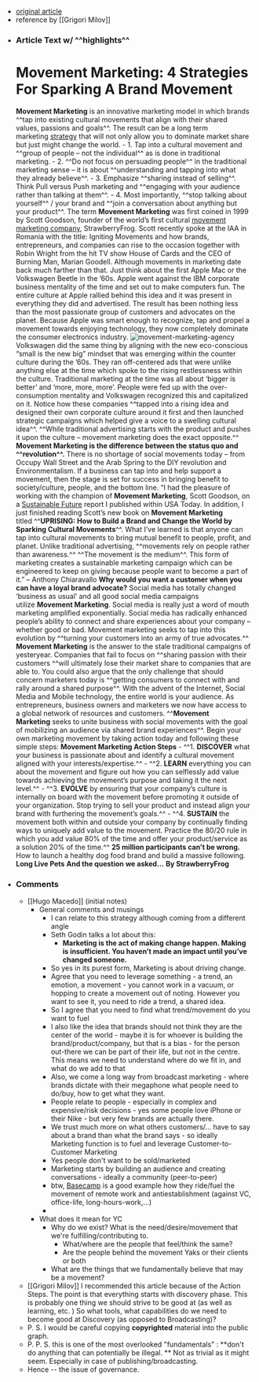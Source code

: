 - [original article](https://www.strawberryfrog.com/movement-marketing-4-strategies-for-sparking-a-brand-movement/)
- reference by [[Grigori Milov]]
- ### Article Text w/ ^^highlights^^ 
    # Movement Marketing: 4 Strategies For Sparking A Brand Movement
    **Movement Marketing** is an innovative marketing model in which brands ^^tap into existing cultural movements that align with their shared values, passions and goals^^. The result can be a long term marketing [strategy](https://www.strawberryfrog.com/movement-strategy/) that will not only allow you to dominate market share but just might change the world.
        - 1. Tap into a cultural movement and ^^group of people – not the individual^^ as is done in traditional marketing.
        - 2. ^^Do not focus on persuading people^^ in the traditional marketing sense – it is about ^^understanding and tapping into what they already believe^^.
        - 3. Emphasize ^^sharing instead of selling^^. Think Pull versus Push marketing and ^^engaging with your audience rather than talking at them^^.
        - 4. Most importantly, ^^stop talking about yourself^^ / your brand and ^^join a conversation about anything but your product^^.
    The term **Movement Marketing** was first coined in 1999 by Scott Goodson, founder of the world’s first cultural [movement marketing company](https://strawberryfrog.com/best-advertising-agencies/), StrawberryFrog. Scott recently spoke at the IAA in Romania with the title: Igniting Movements and how brands, entrepreneurs, and companies can rise to the occasion together with Robin Wright from the hit TV show House of Cards and the CEO of Burning Man, Marian Goodell.
    Although movements in marketing date back much farther than that. Just think about the first Apple Mac or the Volkswagen Beetle in the ’60s.
    Apple went against the IBM corporate business mentality of the time and set out to make computers fun. The entire culture at Apple rallied behind this idea and it was present in everything they did and advertised. The result has been nothing less than the most passionate group of customers and advocates on the planet. Because Apple was smart enough to recognize, tap and propel a movement towards enjoying technology, they now completely dominate the consumer electronics industry.
    ![movement-marketing-agency](https://www.strawberryfrog.com/wp-content/uploads/2018/10/movement-marketing-agency-300x300.jpg)Volkswagen did the same thing by aligning with the new eco-conscious “small is the new big” mindset that was emerging within the counter culture during the ’60s. They ran off-centered ads that were unlike anything else at the time which spoke to the rising restlessness within the culture. Traditional marketing at the time was all about ‘bigger is better’ and ‘more, more, more’. People were fed up with the over-consumption mentality and Volkswagen recognized this and capitalized on it.
    Notice how these companies ^^tapped into a rising idea and designed their own corporate culture around it first and then launched strategic campaigns which helped give a voice to a swelling cultural idea^^. ^^While traditional advertising starts with the product and pushes it upon the culture – movement marketing does the exact opposite.^^
    **Movement Marketing is the difference between the status quo and ^^revolution^^.**
    There is no shortage of social movements today – from Occupy Wall Street and the Arab Spring to the DIY revolution and Environmentalism. If a business can tap into and help support a movement, then the stage is set for success in bringing benefit to society/culture, people, and the bottom line.
    “I had the pleasure of working with the champion of **Movement Marketing**, Scott Goodson, on a [Sustainable Future](http://doc.mediaplanet.com/all_projects/7384.pdf) report I published within USA Today. In addition, I just finished reading Scott’s new book on **Movement Marketing** titled ^^__UPRISING: How to Build a Brand and Change the World by Sparking Cultural Movements__^^. What I’ve learned is that anyone can tap into cultural movements to bring mutual benefit to people, profit, and planet. Unlike traditional advertising, ^^movements rely on people rather than awareness.^^ ^^The movement is the medium^^. This form of marketing creates a sustainable marketing campaign which can be engineered to keep on giving because people want to become a part of it.” – Anthony Chiaravallo
    **Why would you want a customer when you can have a loyal brand advocate?**
    Social media has totally changed ‘business as usual’ and all good social media campaigns utilize **Movement Marketing**. Social media is really just a word of mouth marketing amplified exponentially. Social media has radically enhanced people’s ability to connect and share experiences about your company – whether good or bad. Movement marketing seeks to tap into this evolution by ^^turning your customers into an army of true advocates.^^
    **Movement Marketing** is the answer to the stale traditional campaigns of yesteryear. Companies that fail to focus on ^^sharing passion with their customers ^^will ultimately lose their market share to companies that are able to. You could also argue that the only challenge that should concern marketers today is ^^getting consumers to connect with and rally around a shared purpose^^.
    With the advent of the Internet, Social Media and Mobile technology, the entire world is your audience. As entrepreneurs, business owners and marketers we now have access to a global network of resources and customers. ^^**Movement Marketing** seeks to unite business with social movements with the goal of mobilizing an audience via shared brand experiences^^. Begin your own marketing movement by taking action today and following these simple steps:
    **Movement Marketing Action Steps**
        - ^^1. **DISCOVER** what your business is passionate about and identify a cultural movement aligned with your interests/expertise.^^
        - ^^2. **LEARN** everything you can about the movement and figure out how you can selflessly add value towards achieving the movement’s purpose and taking it the next level.^^
        - ^^3. **EVOLVE** by ensuring that your company’s culture is internally on board with the movement before promoting it outside of your organization. Stop trying to sell your product and instead align your brand with furthering the movement’s goals.^^
        - ^^4. **SUSTAIN** the movement both within and outside your company by continually finding ways to uniquely add value to the movement. Practice the 80/20 rule in which you add value 80% of the time and offer your product/service as a solution 20% of the time.^^
    **25 million participants can’t be wrong.**
    How to launch a healthy dog food brand and build a massive following.
    **Long Live Pets**
    **And the question we asked…**
    **By StrawberryFrog**
- ### Comments
    - [[Hugo Macedo]] (initial notes)
        - General comments and musings 
            - I can relate to this strategy although coming from a different angle
            - Seth Godin talks a lot about this:
                - __Marketing is the act of making change happen. Making is insufficient. You haven’t made an impact until you’ve changed someone.__
            - So yes in its purest form, Marketing is about driving change. 
            - Agree that you need to leverage something - a trend, an emotion, a movement - you cannot work in a vacuum, or hopping to create a movement out of noting. However you want to see it, you need to ride a trend, a shared idea. 
            - So I agree that you need to find what trend/movement do you want to fuel
            - I also like the idea that brands should not think they are the center of the world - maybe it is for whoever is building the brand/product/company, but that is a bias - for the person out-there we can be part of their life, but not in the centre. This means we need to understand where do we fit in, and what do we add to that
            - Also, we come a long way from broadcast marketing - where brands dictate with their megaphone what people need to do/buy, how to get what they want.
            - People relate to people - especially in complex and expensive/risk decisions - yes some people love iPhone or their Nike - but very few brands are actually there. 
            - We trust much more on what others customers/... have to say about a brand than what the brand says - so ideally Marketing function is to fuel and leverage Customer-to-Customer Marketing 
            - Yes people don't want to be sold/marketed 
            - Marketing starts by building an audience and creating conversations - ideally a community (peer-to-peer)
            - btw, [Basecamp](https://basecamp.com/) is a good example how they ride/fuel the movement of remote work and antiestablishment (against VC, office-life, long-hours-work,...) 
            - 
        - What does it mean for YC
            - Why do we exist? What is the need/desire/movement that we're fulfilling/contributing to.
                - What/where are the people that feel/think the same?
                - Are the people behind the movement Yaks or their clients or both
            - What are the things that we fundamentally believe that may be a movement?
    - [[Grigori Milov]] I recommended this article because of the Action Steps. The point is that everything starts with discovery phase. This is probably one thing we should strive to be good at (as well as learning, etc. )
So what tools, what capabilities do we need to become good at Discovery (as opposed to Broadcasting)?
    - P. S. I would be careful copying **copyrighted** material into the public graph. 
    - P. P. S. this is one of the most overlooked "fundamentals" : **don't do anything that can potentially be illegal. ** Not as trivial as it might seem. Especially in case of publishing/broadcasting. 
    - Hence -- the issue of governance.
